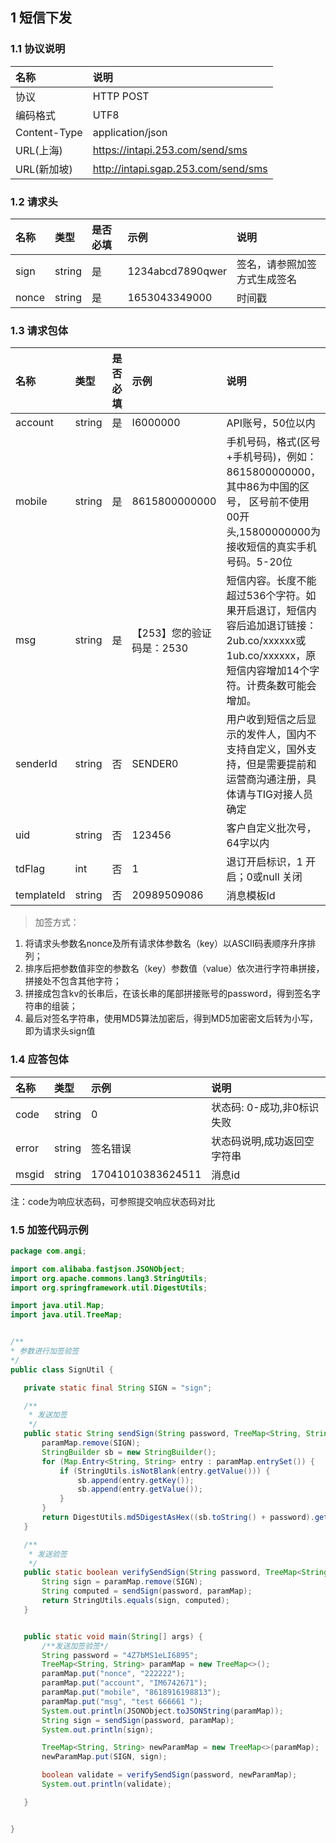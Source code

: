
## 1 短信下发

### 1.1 协议说明
名称|说明
:---|:---
协议|HTTP POST
编码格式|UTF8
Content-Type|application/json
URL(上海)| https://intapi.253.com/send/sms
URL(新加坡)|http://intapi.sgap.253.com/send/sms

### 1.2 请求头
名称|类型|是否必填|示例|说明
:---|:---|:---|:---|:---
sign|string|是|1234abcd7890qwer|签名，请参照加签方式生成签名
nonce|string|是|1653043349000|时间戳

### 1.3 请求包体
名称|类型|是否必填|示例|说明
:---|:---|:---|:---|:---
account|string|是|I6000000|API账号，50位以内
mobile|string|是|8615800000000|手机号码，格式(区号+手机号码)，例如：8615800000000，其中86为中国的区号， 区号前不使用00开头,15800000000为接收短信的真实手机号码。5-20位
msg|string|是|【253】您的验证码是：2530|短信内容。长度不能超过536个字符。如果开启退订，短信内容后追加退订链接： 2ub.co/xxxxxx或1ub.co/xxxxxx，原短信内容增加14个字符。计费条数可能会增加。
senderId|string|否|SENDER0|用户收到短信之后显示的发件人，国内不支持自定义，国外支持，但是需要提前和运营商沟通注册，具体请与TIG对接人员确定
uid|string|否|123456|客户自定义批次号，64字以内
tdFlag|int|否|1|退订开启标识，1 开启；0或null 关闭 
templateId|string|否|20989509086|消息模板Id

> 加签方式：  
1. 将请求头参数名nonce及所有请求体参数名（key）以ASCII码表顺序升序排列；
2. 排序后把参数值非空的参数名（key）参数值（value）依次进行字符串拼接，拼接处不包含其他字符；
3. 拼接成包含kv的长串后，在该长串的尾部拼接账号的password，得到签名字符串的组装；
4. 最后对签名字符串，使用MD5算法加密后，得到MD5加密密文后转为小写，即为请求头sign值
 
 ### 1.4 应答包体
 
 名称|类型|示例|说明
:---|:---|:---|:---
code|string|0|状态码: 0-成功,非0标识失败
error|string|签名错误|状态码说明,成功返回空字符串
msgid|string|17041010383624511|消息id

 注：code为响应状态码，可参照提交响应状态码对比
 
 ### 1.5 加签代码示例
 ```java
 package com.angi;

import com.alibaba.fastjson.JSONObject;
import org.apache.commons.lang3.StringUtils;
import org.springframework.util.DigestUtils;

import java.util.Map;
import java.util.TreeMap;


/**
 * 参数进行加签验签
 */
public class SignUtil {

    private static final String SIGN = "sign";

    /**
     * 发送加签
     */
    public static String sendSign(String password, TreeMap<String, String> paramMap) {
        paramMap.remove(SIGN);
        StringBuilder sb = new StringBuilder();
        for (Map.Entry<String, String> entry : paramMap.entrySet()) {
            if (StringUtils.isNotBlank(entry.getValue())) {
                sb.append(entry.getKey());
                sb.append(entry.getValue());
            }
        }
        return DigestUtils.md5DigestAsHex((sb.toString() + password).getBytes()).toLowerCase();
    }

    /**
     * 发送验签
     */
    public static boolean verifySendSign(String password, TreeMap<String, String> paramMap) {
        String sign = paramMap.remove(SIGN);
        String computed = sendSign(password, paramMap);
        return StringUtils.equals(sign, computed);
    }


    public static void main(String[] args) {
        /**发送加签验签*/
        String password = "4Z7bMS1eLI6895";
        TreeMap<String, String> paramMap = new TreeMap<>();
        paramMap.put("nonce", "222222");
        paramMap.put("account", "IM6742671");
        paramMap.put("mobile", "8618916198813");
        paramMap.put("msg", "test 666661 ");
        System.out.println(JSONObject.toJSONString(paramMap));
        String sign = sendSign(password, paramMap);
        System.out.println(sign);

        TreeMap<String, String> newParamMap = new TreeMap<>(paramMap);
        newParamMap.put(SIGN, sign);

        boolean validate = verifySendSign(password, newParamMap);
        System.out.println(validate);

    }


}

 ```
